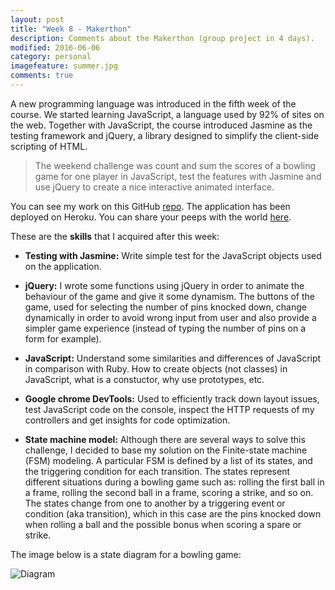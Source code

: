 ```yaml
---
layout: post
title: "Week 8 - Makerthon"
description: Comments about the Makerthon (group project in 4 days).
modified: 2016-06-06
category: personal
imagefeature: summer.jpg
comments: true
---
```


A new programming language was introduced in the fifth week of the course. We started learning JavaScript, a language used by 92% of sites on the web. Together with JavaScript, the course introduced Jasmine as the testing framework and jQuery, a library designed to simplify the client-side scripting of HTML.

> The weekend challenge was count and sum the scores of a bowling game for one player in JavaScript, test the features with Jasmine and use jQuery to create a nice interactive animated interface.

You can see my work on this GitHub <a href="https://github.com/omajul85/bowling-challenge" target="_blank">repo</a>. The application has been deployed on Heroku. You can share your peeps with the world <a href="https://bowling-omajul85.herokuapp.com/" target="_blank">here</a>.

These are the **skills** that I acquired after this week:

  - **Testing with Jasmine:** Write simple test for the JavaScript objects used on the application.

  - **jQuery:** I wrote some functions using jQuery in order to animate the behaviour of the game and give it some dynamism. The buttons of the game, used for selecting the number of pins knocked down, change dynamically in order to avoid wrong input from user and also provide a simpler game experience (instead of typing the number of pins on a form for example).

  - **JavaScript:** Understand some similarities and differences of JavaScript in comparison with Ruby. How to create objects (not classes) in JavaScript, what is a constuctor, why use prototypes, etc.

  - **Google chrome DevTools:** Used to efficiently track down layout issues, test JavaScript code on the console, inspect the HTTP requests of my controllers and get insights for code optimization.

  - **State machine model:** Although there are several ways to solve this challenge, I decided to base my solution on the Finite-state machine (FSM) modeling. A particular FSM is defined by a list of its states, and the triggering condition for each transition. The states represent different situations during a bowling game such as: rolling the first ball in a frame, rolling the second ball in a frame, scoring a strike, and so on. The states change from one to another by a triggering event or condition (aka transition), which in this case are the pins knocked down when rolling a ball and the possible bonus when scoring a spare or strike. 

  The image below is a state diagram for a bowling game:

  ![Diagram](http://s19.postimg.org/408xieodv/Graph.png)

